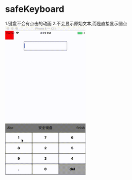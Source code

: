 # safeKeyboard
1.键盘不会有点击的动画
2.不会显示原始文本,而是直接显示圆点
![image](https://github.com/jack903652/safeKeyboard/blob/master/%E6%9C%AA%E5%91%BD%E5%90%8D.gif)

